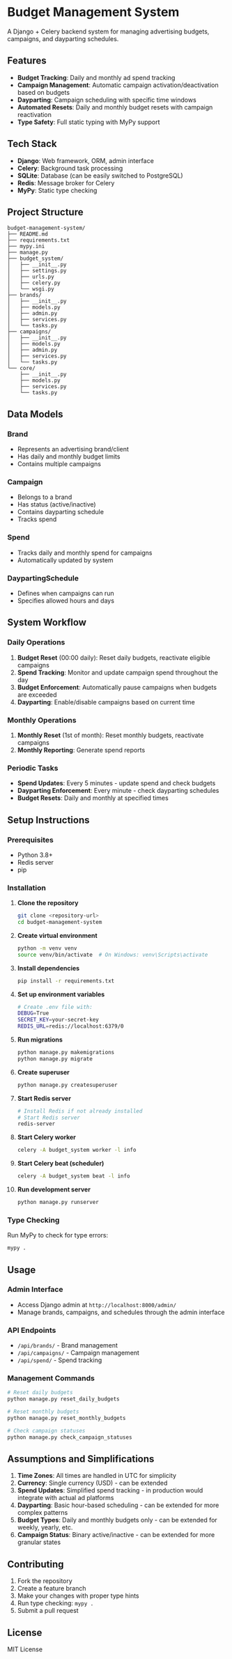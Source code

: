 # Budget Management System

A Django + Celery backend system for managing advertising budgets, campaigns, and dayparting schedules.

## Features

- **Budget Tracking**: Daily and monthly ad spend tracking
- **Campaign Management**: Automatic campaign activation/deactivation based on budgets
- **Dayparting**: Campaign scheduling with specific time windows
- **Automated Resets**: Daily and monthly budget resets with campaign reactivation
- **Type Safety**: Full static typing with MyPy support

## Tech Stack

- **Django**: Web framework, ORM, admin interface
- **Celery**: Background task processing
- **SQLite**: Database (can be easily switched to PostgreSQL)
- **Redis**: Message broker for Celery
- **MyPy**: Static type checking

## Project Structure

```
budget-management-system/
├── README.md
├── requirements.txt
├── mypy.ini
├── manage.py
├── budget_system/
│   ├── __init__.py
│   ├── settings.py
│   ├── urls.py
│   ├── celery.py
│   └── wsgi.py
├── brands/
│   ├── __init__.py
│   ├── models.py
│   ├── admin.py
│   ├── services.py
│   └── tasks.py
├── campaigns/
│   ├── __init__.py
│   ├── models.py
│   ├── admin.py
│   ├── services.py
│   └── tasks.py
└── core/
    ├── __init__.py
    ├── models.py
    ├── services.py
    └── tasks.py
```

## Data Models

### Brand
- Represents an advertising brand/client
- Has daily and monthly budget limits
- Contains multiple campaigns

### Campaign
- Belongs to a brand
- Has status (active/inactive)
- Contains dayparting schedule
- Tracks spend

### Spend
- Tracks daily and monthly spend for campaigns
- Automatically updated by system

### DaypartingSchedule
- Defines when campaigns can run
- Specifies allowed hours and days

## System Workflow

### Daily Operations
1. **Budget Reset** (00:00 daily): Reset daily budgets, reactivate eligible campaigns
2. **Spend Tracking**: Monitor and update campaign spend throughout the day
3. **Budget Enforcement**: Automatically pause campaigns when budgets are exceeded
4. **Dayparting**: Enable/disable campaigns based on current time

### Monthly Operations
1. **Monthly Reset** (1st of month): Reset monthly budgets, reactivate campaigns
2. **Monthly Reporting**: Generate spend reports

### Periodic Tasks
- **Spend Updates**: Every 5 minutes - update spend and check budgets
- **Dayparting Enforcement**: Every minute - check dayparting schedules
- **Budget Resets**: Daily and monthly at specified times

## Setup Instructions

### Prerequisites
- Python 3.8+
- Redis server
- pip

### Installation

1. **Clone the repository**
   ```bash
   git clone <repository-url>
   cd budget-management-system
   ```

2. **Create virtual environment**
   ```bash
   python -m venv venv
   source venv/bin/activate  # On Windows: venv\Scripts\activate
   ```

3. **Install dependencies**
   ```bash
   pip install -r requirements.txt
   ```

4. **Set up environment variables**
   ```bash
   # Create .env file with:
   DEBUG=True
   SECRET_KEY=your-secret-key
   REDIS_URL=redis://localhost:6379/0
   ```

5. **Run migrations**
   ```bash
   python manage.py makemigrations
   python manage.py migrate
   ```

6. **Create superuser**
   ```bash
   python manage.py createsuperuser
   ```

7. **Start Redis server**
   ```bash
   # Install Redis if not already installed
   # Start Redis server
   redis-server
   ```

8. **Start Celery worker**
   ```bash
   celery -A budget_system worker -l info
   ```

9. **Start Celery beat (scheduler)**
   ```bash
   celery -A budget_system beat -l info
   ```

10. **Run development server**
    ```bash
    python manage.py runserver
    ```

### Type Checking

Run MyPy to check for type errors:
```bash
mypy .
```

## Usage

### Admin Interface
- Access Django admin at `http://localhost:8000/admin/`
- Manage brands, campaigns, and schedules through the admin interface

### API Endpoints
- `/api/brands/` - Brand management
- `/api/campaigns/` - Campaign management
- `/api/spend/` - Spend tracking

### Management Commands
```bash
# Reset daily budgets
python manage.py reset_daily_budgets

# Reset monthly budgets
python manage.py reset_monthly_budgets

# Check campaign statuses
python manage.py check_campaign_statuses
```

## Assumptions and Simplifications

1. **Time Zones**: All times are handled in UTC for simplicity
2. **Currency**: Single currency (USD) - can be extended
3. **Spend Updates**: Simplified spend tracking - in production would integrate with actual ad platforms
4. **Dayparting**: Basic hour-based scheduling - can be extended for more complex patterns
5. **Budget Types**: Daily and monthly budgets only - can be extended for weekly, yearly, etc.
6. **Campaign Status**: Binary active/inactive - can be extended for more granular states

## Contributing

1. Fork the repository
2. Create a feature branch
3. Make your changes with proper type hints
4. Run type checking: `mypy .`
5. Submit a pull request

## License

MIT License 
